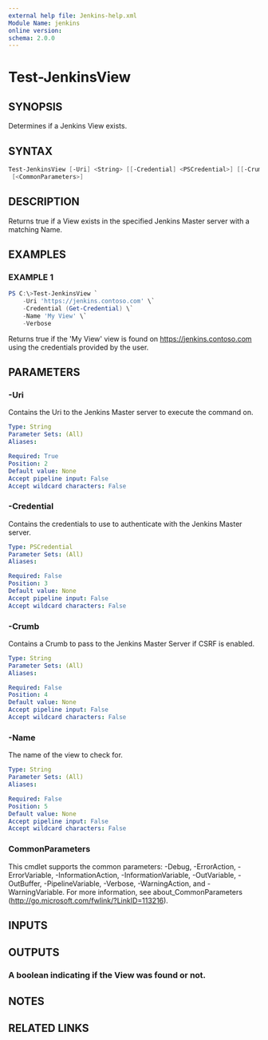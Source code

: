 ```yaml
---
external help file: Jenkins-help.xml
Module Name: jenkins
online version:
schema: 2.0.0
---
```


# Test-JenkinsView

## SYNOPSIS

Determines if a Jenkins View exists.

## SYNTAX

```powershell
Test-JenkinsView [-Uri] <String> [[-Credential] <PSCredential>] [[-Crumb] <String>] [[-Name] <String>]
 [<CommonParameters>]
```

## DESCRIPTION

Returns true if a View exists in the specified Jenkins Master server with a matching Name.

## EXAMPLES

### EXAMPLE 1

```powershell
PS C:\>Test-JenkinsView `
    -Uri 'https://jenkins.contoso.com' \`
    -Credential (Get-Credential) \`
    -Name 'My View' \`
    -Verbose
```

Returns true if the 'My View' view is found on https://jenkins.contoso.com using the credentials provided by
the user.

## PARAMETERS

### -Uri

Contains the Uri to the Jenkins Master server to execute the command on.

```yaml
Type: String
Parameter Sets: (All)
Aliases:

Required: True
Position: 2
Default value: None
Accept pipeline input: False
Accept wildcard characters: False
```

### -Credential

Contains the credentials to use to authenticate with the Jenkins Master server.

```yaml
Type: PSCredential
Parameter Sets: (All)
Aliases:

Required: False
Position: 3
Default value: None
Accept pipeline input: False
Accept wildcard characters: False
```

### -Crumb

Contains a Crumb to pass to the Jenkins Master Server if CSRF is enabled.

```yaml
Type: String
Parameter Sets: (All)
Aliases:

Required: False
Position: 4
Default value: None
Accept pipeline input: False
Accept wildcard characters: False
```

### -Name

The name of the view to check for.

```yaml
Type: String
Parameter Sets: (All)
Aliases:

Required: False
Position: 5
Default value: None
Accept pipeline input: False
Accept wildcard characters: False
```

### CommonParameters

This cmdlet supports the common parameters: -Debug, -ErrorAction, -ErrorVariable, -InformationAction, -InformationVariable, -OutVariable, -OutBuffer, -PipelineVariable, -Verbose, -WarningAction, and -WarningVariable.
For more information, see about_CommonParameters (http://go.microsoft.com/fwlink/?LinkID=113216).

## INPUTS

## OUTPUTS

### A boolean indicating if the View was found or not.

## NOTES

## RELATED LINKS
